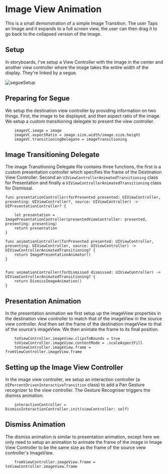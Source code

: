 # Image View Animation  
This is a small demonstration of a simple Image Transition. The user Taps an Image and it expands to a full screen view, the user can then drag it to go back to the collapsed version of the image. 

## Setup
In storyboards, I've setup a View Controller with the image in the center and another view controller where the image takes the entire width of the display. They're linked by a segue.

![segueSetup][segueSetup]

## Preparing for Segue
We setup the destination view controller by providing information on two things. First, the image to be displayed, and then aspect ratio of the image. We setup a custom transitioning delegate to present the view controller.

        imageVC.image = image
        imageVC.aspectRatio = image.size.width/image.size.height
        imageVC.transitioningDelegate = imageTransitioning

## Image Transitioning Delegate
The image Transitioning Delegate file contains three functions, the first is a custom presentation controller which specifies the frame of the Destination View Controller. Second an `UIViewControllerAnimatedTransitioning` class for Presentation and finally a `UIViewControllerAnimatedTransitioning` class for Dismissal.

    func presentationController(forPresented presented: UIViewController, presenting: UIViewController?, source: UIViewController) -> UIPresentationController? {
        
        let presentation = ImagePresentationController(presentedViewController: presented, presenting: presenting)
        return presentation
    }
    
    func animationController(forPresented presented: UIViewController, presenting: UIViewController, source: UIViewController) -> UIViewControllerAnimatedTransitioning? {
        return ImagePresentationAnimator()
    }
    
    
    func animationController(forDismissed dismissed: UIViewController) -> UIViewControllerAnimatedTransitioning? {
        return DismissImageAnimation()
    }

## Presentation Animation
In the presentation animation we first setup up the imageView properties in the destination view controller to match that of the imageView in the source view controller. And then set the frame of the destination imageView to that of the source's imageView. We then animate the frame to its final position.

        toViewController.imageView.clipsToBounds = true
        toViewController.imageView.contentMode = .scaleAspectFill
        toViewController.imageView.frame = fromViewController.imageView.frame

## Setting up the Image View Controller
In the image view controller, we setup an interaction controller (a `UIPercentDrivenInteractiveTransition` class) to add a Pan Gesture recognizer to the view controller. The Gesture Recogniser triggers the dismiss animation.

        interactionController = DismissInteractionController.init(viewController: self)
        
## Dismiss Animation
The dismiss animation is similar to presentation animation, except here we only need to setup an animation to animate the frame of the image in Image View Controller to be the same size as the frame of the source view controller's ImageView.

        fromViewController.imageView.frame = toViewController.imageView.frame
       
[segueSetup]: http://thetangible.in/segueSetup.png
